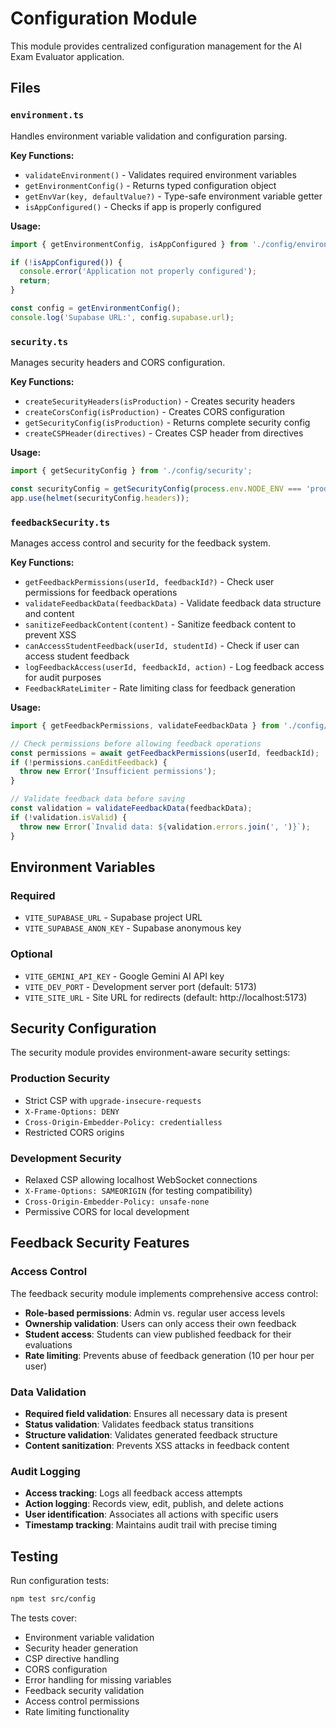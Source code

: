 # Configuration Module

This module provides centralized configuration management for the AI Exam Evaluator application.

## Files

### `environment.ts`
Handles environment variable validation and configuration parsing.

**Key Functions:**
- `validateEnvironment()` - Validates required environment variables
- `getEnvironmentConfig()` - Returns typed configuration object
- `getEnvVar(key, defaultValue?)` - Type-safe environment variable getter
- `isAppConfigured()` - Checks if app is properly configured

**Usage:**
```typescript
import { getEnvironmentConfig, isAppConfigured } from './config/environment';

if (!isAppConfigured()) {
  console.error('Application not properly configured');
  return;
}

const config = getEnvironmentConfig();
console.log('Supabase URL:', config.supabase.url);
```

### `security.ts`
Manages security headers and CORS configuration.

**Key Functions:**
- `createSecurityHeaders(isProduction)` - Creates security headers
- `createCorsConfig(isProduction)` - Creates CORS configuration
- `getSecurityConfig(isProduction)` - Returns complete security config
- `createCSPHeader(directives)` - Creates CSP header from directives

**Usage:**
```typescript
import { getSecurityConfig } from './config/security';

const securityConfig = getSecurityConfig(process.env.NODE_ENV === 'production');
app.use(helmet(securityConfig.headers));
```

### `feedbackSecurity.ts`
Manages access control and security for the feedback system.

**Key Functions:**
- `getFeedbackPermissions(userId, feedbackId?)` - Check user permissions for feedback operations
- `validateFeedbackData(feedbackData)` - Validate feedback data structure and content
- `sanitizeFeedbackContent(content)` - Sanitize feedback content to prevent XSS
- `canAccessStudentFeedback(userId, studentId)` - Check if user can access student feedback
- `logFeedbackAccess(userId, feedbackId, action)` - Log feedback access for audit purposes
- `FeedbackRateLimiter` - Rate limiting class for feedback generation

**Usage:**
```typescript
import { getFeedbackPermissions, validateFeedbackData } from './config/feedbackSecurity';

// Check permissions before allowing feedback operations
const permissions = await getFeedbackPermissions(userId, feedbackId);
if (!permissions.canEditFeedback) {
  throw new Error('Insufficient permissions');
}

// Validate feedback data before saving
const validation = validateFeedbackData(feedbackData);
if (!validation.isValid) {
  throw new Error(`Invalid data: ${validation.errors.join(', ')}`);
}
```

## Environment Variables

### Required
- `VITE_SUPABASE_URL` - Supabase project URL
- `VITE_SUPABASE_ANON_KEY` - Supabase anonymous key

### Optional
- `VITE_GEMINI_API_KEY` - Google Gemini AI API key
- `VITE_DEV_PORT` - Development server port (default: 5173)
- `VITE_SITE_URL` - Site URL for redirects (default: http://localhost:5173)

## Security Configuration

The security module provides environment-aware security settings:

### Production Security
- Strict CSP with `upgrade-insecure-requests`
- `X-Frame-Options: DENY`
- `Cross-Origin-Embedder-Policy: credentialless`
- Restricted CORS origins

### Development Security
- Relaxed CSP allowing localhost WebSocket connections
- `X-Frame-Options: SAMEORIGIN` (for testing compatibility)
- `Cross-Origin-Embedder-Policy: unsafe-none`
- Permissive CORS for local development

## Feedback Security Features

### Access Control
The feedback security module implements comprehensive access control:

- **Role-based permissions**: Admin vs. regular user access levels
- **Ownership validation**: Users can only access their own feedback
- **Student access**: Students can view published feedback for their evaluations
- **Rate limiting**: Prevents abuse of feedback generation (10 per hour per user)

### Data Validation
- **Required field validation**: Ensures all necessary data is present
- **Status validation**: Validates feedback status transitions
- **Structure validation**: Validates generated feedback structure
- **Content sanitization**: Prevents XSS attacks in feedback content

### Audit Logging
- **Access tracking**: Logs all feedback access attempts
- **Action logging**: Records view, edit, publish, and delete actions
- **User identification**: Associates all actions with specific users
- **Timestamp tracking**: Maintains audit trail with precise timing

## Testing

Run configuration tests:
```bash
npm test src/config
```

The tests cover:
- Environment variable validation
- Security header generation
- CSP directive handling
- CORS configuration
- Error handling for missing variables
- Feedback security validation
- Access control permissions
- Rate limiting functionality
